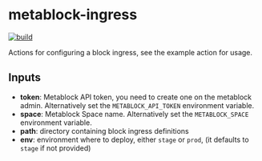 # metablock-ingress

[![build](https://github.com/quantmind/metablock-ingress/actions/workflows/build.yml/badge.svg)](https://github.com/quantmind/metablock-ingress/actions/workflows/build.yml)

Actions for configuring a block ingress, see the example action for usage.

## Inputs

- **token**: Metablock API token, you need to create one on the metablock admin. Alternatively set the `METABLOCK_API_TOKEN` environment variable.
- **space**: Metablock Space name. Alternatively set the `METABLOCK_SPACE` environment variable.
- **path**: directory containing block ingress definitions
- **env**: environment where to deploy, either `stage` or `prod`, (it defaults to `stage` if not provided)
